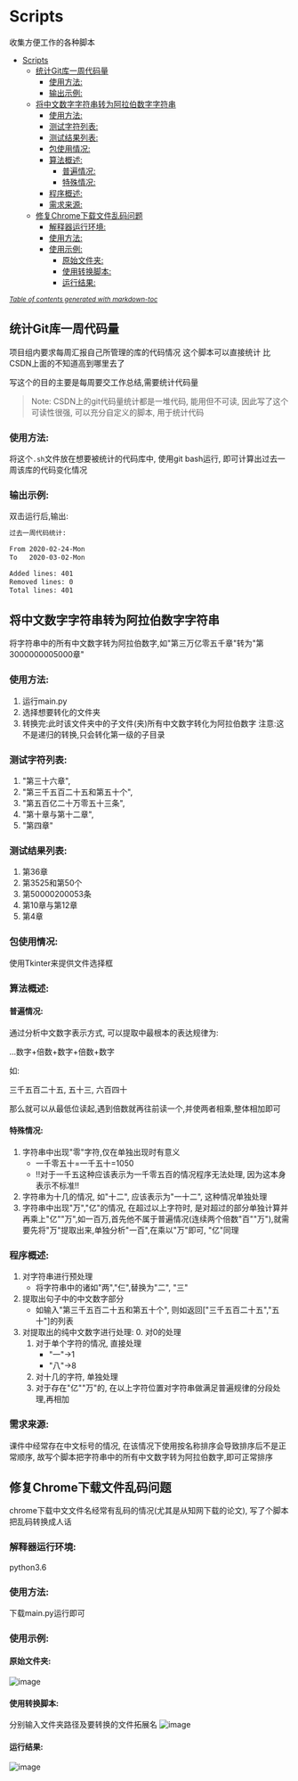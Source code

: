 # Scripts

收集方便工作的各种脚本

- [Scripts](#scripts)
  * [统计Git库一周代码量](#--git------)
    + [使用方法:](#-----)
    + [输出示例:](#-----)
  * [将中文数字字符串转为阿拉伯数字字符串](#------------------)
    + [使用方法:](#------1)
    + [测试字符列表:](#-------)
    + [测试结果列表:](#-------)
    + [包使用情况:](#------)
    + [算法概述:](#-----)
      - [普遍情况:](#-----)
      - [特殊情况:](#-----)
    + [程序概述:](#-----)
    + [需求来源:](#-----)
  * [修复Chrome下载文件乱码问题](#--chrome--------)
    + [解释器运行环境:](#--------)
    + [使用方法:](#------2)
    + [使用示例:](#-----)
      - [原始文件夹:](#------)
      - [使用转换脚本:](#-------)
      - [运行结果:](#-----)

<small><i><a href='http://ecotrust-canada.github.io/markdown-toc/'>Table of contents generated with markdown-toc</a></i></small>

## 统计Git库一周代码量

项目组内要求每周汇报自己所管理的库的代码情况 这个脚本可以直接统计 比CSDN上面的不知道高到哪里去了

写这个的目的主要是每周要交工作总结,需要统计代码量

> Note: CSDN上的git代码量统计都是一堆代码, 能用但不可读,  因此写了这个可读性很强, 可以充分自定义的脚本, 用于统计代码

### 使用方法:

将这个`.sh`文件放在想要被统计的代码库中, 使用git bash运行, 即可计算出过去一周该库的代码变化情况

### 输出示例:

双击运行后,输出:

```bash
过去一周代码统计:

From 2020-02-24-Mon
To   2020-03-02-Mon

Added lines: 401
Removed lines: 0
Total lines: 401
```


## 将中文数字字符串转为阿拉伯数字字符串

将字符串中的所有中文数字转为阿拉伯数字,如"第三万亿零五千章"转为"第3000000005000章"

### 使用方法:

1. 运行main.py
2. 选择想要转化的文件夹
3. 转换完:此时该文件夹中的子文件(夹)所有中文数字转化为阿拉伯数字
   注意:这不是递归的转换,只会转化第一级的子目录

### 测试字符列表:

1. "第三十六章", 
2. "第三千五百二十五和第五十个", 
3. "第五百亿二十万零五十三条", 
4. "第十章与第十二章", 
5. "第四章"

### 测试结果列表:

1. 第36章
2. 第3525和第50个
3. 第50000200053条
4. 第10章与第12章
5. 第4章

### 包使用情况:

使用Tkinter来提供文件选择框

### 算法概述:

#### 普遍情况:

通过分析中文数字表示方式, 可以提取中最根本的表达规律为:

...数字+倍数+数字+倍数+数字

如:

三千五百二十五, 五十三, 六百四十

那么就可以从最低位读起,遇到倍数就再往前读一个,并使两者相乘,整体相加即可

#### 特殊情况:

1. 字符串中出现"零"字符,仅在单独出现时有意义
   - 一千零五十=一千五十=1050
   - !!对于一千五这种应该表示为一千零五百的情况程序无法处理, 因为这本身表示不标准!!
2. 字符串为十几的情况, 如"十二", 应该表示为"一十二", 这种情况单独处理
3. 字符串中出现"万","亿"的情况, 在超过以上字符时, 是对超过的部分单独计算并再乘上"亿""万",如一百万,首先他不属于普遍情况(连续两个倍数"百""万"),就需要先将"万"提取出来,单独分析"一百",在乘以"万"即可, "亿"同理



### 程序概述:

1. 对字符串进行预处理
   - 将字符串中的诸如"两","仨",替换为"二", "三"
2. 提取出句子中的中文数字部分
   - 如输入"第三千五百二十五和第五十个", 则如返回["三千五百二十五","五十"]的列表
3. 对提取出的纯中文数字进行处理:
   0. 对0的处理
   1. 对于单个字符的情况, 直接处理
      - "一"->1
      - "八"->8
   2. 对十几的字符, 单独处理
   3. 对于存在"亿""万"的, 在以上字符位置对字符串做满足普遍规律的分段处理,再相加

### 需求来源:

课件中经常存在中文标号的情况, 在该情况下使用按名称排序会导致排序后不是正常顺序, 故写个脚本把字符串中的所有中文数字转为阿拉伯数字,即可正常排序

## 修复Chrome下载文件乱码问题

chrome下载中文文件名经常有乱码的情况(尤其是从知网下载的论文), 写了个脚本把乱码转换成人话

### 解释器运行环境:

python3.6

### 使用方法:

下载main.py运行即可

### 使用示例:

#### 原始文件夹:

![image](https://github.com/wangzilinn/chrome_download_file_name_garbled_solution/blob/master/%E7%A4%BA%E4%BE%8B_%E5%AD%98%E6%94%BE%E4%B9%B1%E7%A0%81%E6%96%87%E4%BB%B6%E7%9A%84%E6%96%87%E4%BB%B6%E5%A4%B9.JPG)

#### 使用转换脚本:

分别输入文件夹路径及要转换的文件拓展名
![image](https://github.com/wangzilinn/chrome_download_file_name_garbled_solution/blob/master/%E7%A4%BA%E4%BE%8B_%E6%93%8D%E4%BD%9C%E8%BF%87%E7%A8%8B.JPG)

#### 运行结果:

![image](https://github.com/wangzilinn/chrome_download_file_name_garbled_solution/blob/master/%E7%A4%BA%E4%BE%8B_%E8%BD%AC%E7%A0%81%E7%BB%93%E6%9E%9C.JPG)

